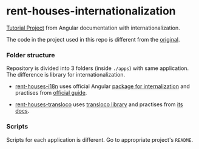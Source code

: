 # rent-houses-internationalization

[Tutorial Project](https://angular.dev/tutorials/first-app) from Angular documentation with internationalization.

The code in the project used in this repo is different from the [original](https://goo.gle/42j4NjS).

### Folder structure

Repository is divided into 3 folders (inside `./apps`) with same application. The difference is library for internationalization.

* [rent-houses-i18n](./apps//rent-houses-i18n/README.md) uses official Angular [package for internalization](https://www.npmjs.com/package/@angular/localize) and practises from [official guide](https://angular.dev/guide/i18n).

* [rent-houses-transloco](./apps//rent-houses-transloco/README.md) uses [transloco library](https://www.npmjs.com/package/@jsverse/transloco) and practises from [its docs](https://jsverse.github.io/transloco/).

### Scripts

Scripts for each application is different. Go to appropriate project's `README`.